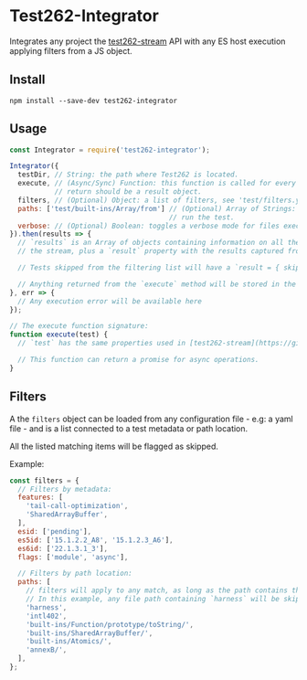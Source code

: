 # Test262-Integrator

Integrates any project the [test262-stream](https://github.com/bocoup/test262-stream) API with any ES host execution applying filters from a JS object.

## Install

```shell
npm install --save-dev test262-integrator
```


## Usage

```js
const Integrator = require('test262-integrator');

Integrator({
  testDir, // String: the path where Test262 is located.
  execute, // (Async/Sync) Function: this function is called for every non-skipped test file, the
           // return should be a result object.
  filters, // (Optional) Object: a list of filters, see 'test/filters.yml' for an example.
  paths: ['test/built-ins/Array/from'] // (Optional) Array of Strings: specifies exclusive paths to
                                       // run the test.
  verbose: // (Optional) Boolean: toggles a verbose mode for files execution (experimental).
}).then(results => {
  // `results` is an Array of objects containing information on all the tests object captured from
  // the stream, plus a `result` property with the results captured from execution.

  // Tests skipped from the filtering list will have a `result = { skip: true }` property.

  // Anything returned from the `execute` method will be stored in the result property.
}, err => {
  // Any execution error will be available here
});

// The execute function signature:
function execute(test) {
  // `test` has the same properties used in [test262-stream](https://github.com/bocoup/test262-stream#usage)

  // This function can return a promise for async operations.
}
```

## Filters

A the `filters` object can be loaded from any configuration file - e.g: a yaml file - and is a list connected to a test metadata or path location.

All the listed matching items will be flagged as skipped.

Example:

```js
const filters = {
  // Filters by metadata:
  features: [
    'tail-call-optimization',
    'SharedArrayBuffer',
  ],
  esid: ['pending'],
  es5id: ['15.1.2.2_A8', '15.1.2.3_A6'],
  es6id: ['22.1.3.1_3'],
  flags: ['module', 'async'],

  // Filters by path location:
  paths: [
    // filters will apply to any match, as long as the path contains the string from any index.
    // In this example, any file path containing `harness` will be skipped.
    'harness',
    'intl402',
    'built-ins/Function/prototype/toString/',
    'built-ins/SharedArrayBuffer/',
    'built-ins/Atomics/',
    'annexB/',
  ],
};
```
